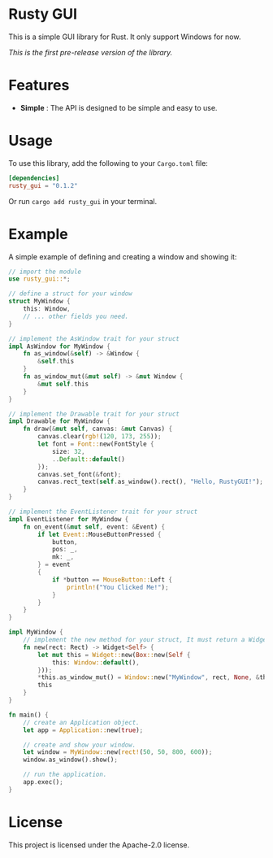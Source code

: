 # Rusty GUI

This is a simple GUI library for Rust. It only support Windows for now.

*This is the first pre-release version of the library.*

# Features

- **Simple** : The API is designed to be simple and easy to use.

# Usage

To use this library, add the following to your `Cargo.toml` file:

```toml
[dependencies]
rusty_gui = "0.1.2"
```

Or run `cargo add rusty_gui` in your terminal.

# Example

A simple example of defining and creating a window and showing it:
```rust
// import the module
use rusty_gui::*;

// define a struct for your window
struct MyWindow {
    this: Window,
    // ... other fields you need.
}

// implement the AsWindow trait for your struct
impl AsWindow for MyWindow {
    fn as_window(&self) -> &Window {
        &self.this
    }
    fn as_window_mut(&mut self) -> &mut Window {
        &mut self.this
    }
}

// implement the Drawable trait for your struct
impl Drawable for MyWindow {
    fn draw(&mut self, canvas: &mut Canvas) {
        canvas.clear(rgb!(120, 173, 255));
        let font = Font::new(FontStyle {
            size: 32,
            ..Default::default()
        });
        canvas.set_font(&font);
        canvas.rect_text(self.as_window().rect(), "Hello, RustyGUI!");
    }
}

// implement the EventListener trait for your struct
impl EventListener for MyWindow {
    fn on_event(&mut self, event: &Event) {
        if let Event::MouseButtonPressed {
            button,
            pos: _,
            mk: _,
        } = event
        {
            if *button == MouseButton::Left {
                println!("You Clicked Me!");
            }
        }
    }
}

impl MyWindow {
    // implement the new method for your struct, It must return a Widget<Self>.
    fn new(rect: Rect) -> Widget<Self> {
        let mut this = Widget::new(Box::new(Self {
            this: Window::default(),
        }));
        *this.as_window_mut() = Window::new("MyWindow", rect, None, &this);
        this
    }
}

fn main() {
    // create an Application object.
    let app = Application::new(true);

    // create and show your window.
    let window = MyWindow::new(rect!(50, 50, 800, 600));
    window.as_window().show();

    // run the application.
    app.exec();
}
```

# License

This project is licensed under the Apache-2.0 license.